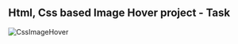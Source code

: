 Html, Css based Image Hover project - Task
---

![CssImageHover](https://github.com/r4nd3l/CssImageHover/blob/master/img/sample.gif)
